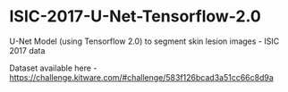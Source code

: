 # ISIC-2017-U-Net-Tensorflow-2.0
U-Net Model (using Tensorflow 2.0) to segment skin lesion images - ISIC 2017 data

Dataset available here -https://challenge.kitware.com/#challenge/583f126bcad3a51cc66c8d9a
